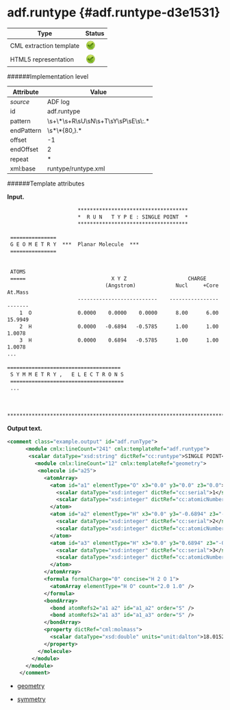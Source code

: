 # adf.runtype {#adf.runtype-d3e1531}


| Type                                                                                                                                                                                                  | Status                                                                                                                                                                                                |
|----|----|
| CML extraction template                                                                                                                                                                               | ![](/imgs/Total.png)                                                                                                                                                                                  |
| HTML5 representation                                                                                                                                                                                  | ![](/imgs/Total.png)                                                                                                                                                                                  |

######Implementation level

| Attribute                                                                                                                                                                                             | Value                                                                                                                                                                                                 |
|----|----|
| *source*                                                                                                                                                                                              | ADF log                                                                                                                                                                                               |
| id                                                                                                                                                                                                    | adf.runtype                                                                                                                                                                                           |
| pattern                                                                                                                                                                                               | \\s+\\\*\\s+R\\sU\\sN\\s+T\\sY\\sP\\sE\\s\\:.\*                                                                                                                                                       |
| endPattern                                                                                                                                                                                            | \\s\*\\\*{80,}.\*                                                                                                                                                                                     |
| offset                                                                                                                                                                                                | -1                                                                                                                                                                                                    |
| endOffset                                                                                                                                                                                             | 2                                                                                                                                                                                                     |
| repeat                                                                                                                                                                                                | \*                                                                                                                                                                                                    |
| xml:base                                                                                                                                                                                              | runtype/runtype.xml                                                                                                                                                                                   |

######Template attributes

**Input.**

                           ************************************
                           *  R U N   T Y P E : SINGLE POINT  *
                           ************************************

     ===============
     G E O M E T R Y  ***  Planar Molecule  ***
     ===============
      

     ATOMS
     =====                            X Y Z                    CHARGE
                                    (Angstrom)             Nucl     +Core       At.Mass
                           --------------------------    ----------------       -------
        1  O               0.0000    0.0000    0.0000      8.00      6.00       15.9949
        2  H               0.0000   -0.6894   -0.5785      1.00      1.00        1.0078
        3  H               0.0000    0.6894   -0.5785      1.00      1.00        1.0078
    ...

    =====================================
     S Y M M E T R Y ,   E L E C T R O N S
     =====================================
     ...


     ***************************************************************************************************    
        
        

**Output text.**

```xml
<comment class="example.output" id="adf.runType">
      <module cmlx:lineCount="241" cmlx:templateRef="adf.runtype">       
       <scalar dataType="xsd:string" dictRef="cc:runtype">SINGLE POINT</scalar>
         <module cmlx:lineCount="12" cmlx:templateRef="geometry">
          <molecule id="a25">
            <atomArray>
              <atom id="a1" elementType="O" x3="0.0" y3="0.0" z3="0.0">
                <scalar dataType="xsd:integer" dictRef="cc:serial">1</scalar>
                <scalar dataType="xsd:integer" dictRef="cc:atomicNumber">8</scalar>
              </atom>
              <atom id="a2" elementType="H" x3="0.0" y3="-0.6894" z3="-0.5785">
                <scalar dataType="xsd:integer" dictRef="cc:serial">2</scalar>
                <scalar dataType="xsd:integer" dictRef="cc:atomicNumber">1</scalar>
              </atom>
              <atom id="a3" elementType="H" x3="0.0" y3="0.6894" z3="-0.5785">
                <scalar dataType="xsd:integer" dictRef="cc:serial">3</scalar>
                <scalar dataType="xsd:integer" dictRef="cc:atomicNumber">1</scalar>
              </atom>
            </atomArray>
            <formula formalCharge="0" concise="H 2 O 1">
              <atomArray elementType="H O" count="2.0 1.0" />
            </formula>
            <bondArray>
              <bond atomRefs2="a1 a2" id="a1_a2" order="S" />
              <bond atomRefs2="a1 a3" id="a1_a3" order="S" />
            </bondArray>
            <property dictRef="cml:molmass">
              <scalar dataType="xsd:double" units="unit:dalton">18.01528</scalar>
            </property>
          </molecule>
        </module>
      </module>
    </comment>
```

-   [geometry](/out/md/cml/adf_log/geometry-d3e1546.md)

<!-- -->

-   [symmetry](/out/md/cml/adf_log/symmetry-d3e1880.md)


